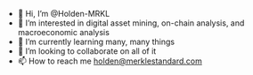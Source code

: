- 👋 Hi, I’m @Holden-MRKL
- 👀 I’m interested in digital asset mining, on-chain analysis, and macroeconomic analysis
- 🌱 I’m currently learning many, many things
- 💞️ I’m looking to collaborate on all of it
- 📫 How to reach me holden@merklestandard.com

<!---
Holden-MRKL/Holden-MRKL is a ✨ special ✨ repository because its `README.md` (this file) appears on your GitHub profile.
You can click the Preview link to take a look at your changes.
--->
